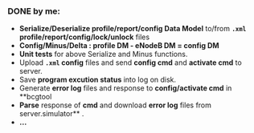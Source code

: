 
### DONE by me: 
* **Serialize/Deserialize profile/report/config Data Model** to/from **`.xml` profile/report/config/lock/unlock** files
* **Config/Minus/Delta : profile DM - eNodeB DM = config DM**
* **Unit tests** for above Serialize and Minus functions.
* Upload **`.xml` config** files and send **config cmd** and **activate cmd** to server.
* Save **program excution status** into log on disk.
* Generate **error log** files and response to **config/activate cmd** in **bcgtool 
* **Parse** response of **cmd** and download **error log** files from server.simulator** .
* **...**
